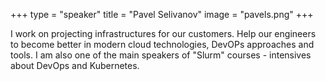 +++
type = "speaker"
title = "Pavel Selivanov"
image = "pavels.png"
+++

I work on projecting infrastructures for our customers. Help our engineers to become better in modern cloud technologies, DevOPs approaches and tools. I am also one of the main speakers of "Slurm" courses - intensives about DevOps and Kubernetes.
